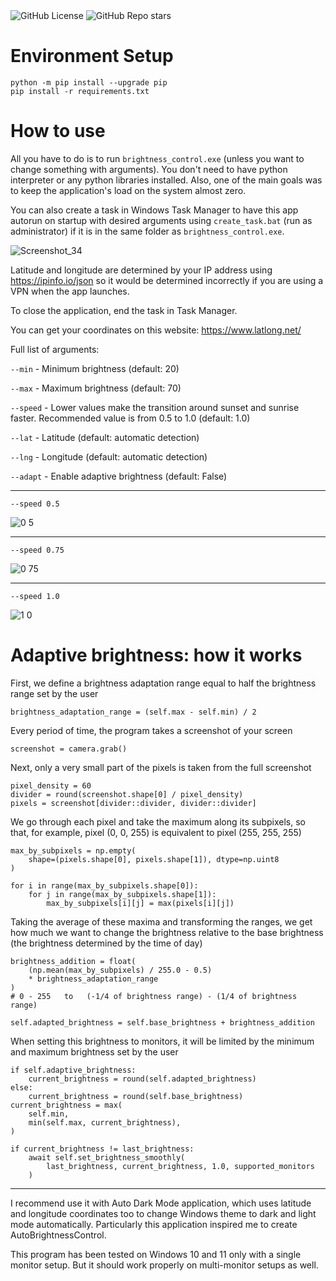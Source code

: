 <div align="left">
  <img alt="GitHub License" src="https://img.shields.io/github/license/MishaGalin/AutoBrightnessControl">
  <img alt="GitHub Repo stars" src="https://img.shields.io/github/stars/MishaGalin/AutoBrightnessControl">
</div>

# Environment Setup

```
python -m pip install --upgrade pip
pip install -r requirements.txt
```

# How to use

All you have to do is to run ```brightness_control.exe``` (unless you want to change something with arguments). You don't need to have python interpreter or any python libraries installed. Also, one of the main goals was to keep the application's load on the system almost zero.

You can also create a task in Windows Task Manager to have this app autorun on startup with desired arguments using ```create_task.bat``` (run as administrator) if it is in the same folder as ```brightness_control.exe```.

![Screenshot_34](https://github.com/user-attachments/assets/f443c976-2ccb-4e1a-8494-9b65a1324d61)

Latitude and longitude are determined by your IP address using https://ipinfo.io/json so it would be determined incorrectly if you are using a VPN when the app launches.

To close the application, end the task in Task Manager.

You can get your coordinates on this website: https://www.latlong.net/

Full list of arguments:

```--min``` - Minimum brightness (default: 20)

```--max``` - Maximum brightness (default: 70)

```--speed``` - Lower values make the transition around sunset and sunrise faster. Recommended value is from 0.5 to 1.0 (default: 1.0)

```--lat``` - Latitude (default: automatic detection)

```--lng``` - Longitude (default: automatic detection)

```--adapt``` - Enable adaptive brightness (default: False)

---

```
--speed 0.5
```
![0 5](https://github.com/user-attachments/assets/d5e40796-5f55-4bdf-9441-119b854e05ff)

---

```
--speed 0.75
```
![0 75](https://github.com/user-attachments/assets/57bc00d4-cccc-461d-beef-124dccc6212a)

---

```
--speed 1.0
```

![1 0](https://github.com/user-attachments/assets/41ed7861-4ef0-436b-bdfa-e57a4e782130)

# Adaptive brightness: how it works

First, we define a brightness adaptation range equal to half the brightness range set by the user

```
brightness_adaptation_range = (self.max - self.min) / 2
```

Every period of time, the program takes a screenshot of your screen

```
screenshot = camera.grab()
```

Next, only a very small part of the pixels is taken from the full screenshot

```
pixel_density = 60
divider = round(screenshot.shape[0] / pixel_density)
pixels = screenshot[divider::divider, divider::divider]
```

We go through each pixel and take the maximum along its subpixels, so that, for example, pixel (0, 0, 255) is equivalent to pixel (255, 255, 255)

```
max_by_subpixels = np.empty(
    shape=(pixels.shape[0], pixels.shape[1]), dtype=np.uint8
)

for i in range(max_by_subpixels.shape[0]):
    for j in range(max_by_subpixels.shape[1]):
        max_by_subpixels[i][j] = max(pixels[i][j])
```

Taking the average of these maxima and transforming the ranges, we get how much we want to change the brightness relative to the base brightness (the brightness determined by the time of day)

```
brightness_addition = float(
    (np.mean(max_by_subpixels) / 255.0 - 0.5)
    * brightness_adaptation_range
)
# 0 - 255   to   (-1/4 of brightness range) - (1/4 of brightness range)

self.adapted_brightness = self.base_brightness + brightness_addition
```

When setting this brightness to monitors, it will be limited by the minimum and maximum brightness set by the user

```
if self.adaptive_brightness:
    current_brightness = round(self.adapted_brightness)
else:
    current_brightness = round(self.base_brightness)
current_brightness = max(
    self.min,
    min(self.max, current_brightness),
)

if current_brightness != last_brightness:
    await self.set_brightness_smoothly(
        last_brightness, current_brightness, 1.0, supported_monitors
    )
```

---

I recommend use it with Auto Dark Mode application, which uses latitude and longitude coordinates too to change Windows theme to dark and light mode automatically. Particularly this application inspired me to create AutoBrightnessControl.

This program has been tested on Windows 10 and 11 only with a single monitor setup. But it should work properly on multi-monitor setups as well.
